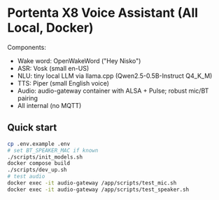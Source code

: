 # Portenta X8 Voice Assistant (All Local, Docker)

Components:
- Wake word: OpenWakeWord ("Hey Nisko")
- ASR: Vosk (small en-US)
- NLU: tiny local LLM via llama.cpp (Qwen2.5-0.5B-Instruct Q4_K_M)
- TTS: Piper (small English voice)
- Audio: audio-gateway container with ALSA + Pulse; robust mic/BT pairing
- All internal (no MQTT)

## Quick start
```bash
cp .env.example .env
# set BT_SPEAKER_MAC if known
./scripts/init_models.sh
docker compose build
./scripts/dev_up.sh
# test audio
docker exec -it audio-gateway /app/scripts/test_mic.sh
docker exec -it audio-gateway /app/scripts/test_speaker.sh
```
